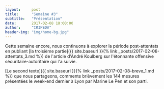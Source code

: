 ```yaml
---
layout:     post
title:      "Semaine #3"
subtitle:   "Présentation"
date:       2017-02-08 18:00:00
author:     "CRIPEDA"
header-img: "img/home-bg.jpg"
---
```


Cette semaine encore, nous continuons à explorer la période post-attentats en publiant [la troisième partie]({{ site.baseurl }}{% link _posts/2017-02-08-attentats_3.md %}) de l'article d'André Koulberg sur l'étonnante offensive sécuritaire-autoritaire qui l'a suivie.

[Le second texte]({{ site.baseurl }}{% link _posts/2017-02-08-breve_1.md %}) que nous partageons, commente brièvement les 144 mesures présentées le week-end dernier à Lyon par Marine Le Pen et son parti.
